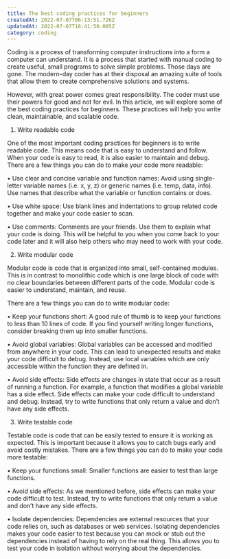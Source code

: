 ```yaml
---
title: The best coding practices for beginners
createdAt: 2022-07-07T06:13:51.726Z
updatedAt: 2022-07-07T16:41:50.005Z
category: coding
---
```


Coding is a process of transforming computer instructions into a form a computer can understand. It is a process that started with manual coding to create useful, small programs to solve simple problems. Those days are gone. The modern-day coder has at their disposal an amazing suite of tools that allow them to create comprehensive solutions and systems.

However, with great power comes great responsibility. The coder must use their powers for good and not for evil. In this article, we will explore some of the best coding practices for beginners. These practices will help you write clean, maintainable, and scalable code.

1. Write readable code

One of the most important coding practices for beginners is to write readable code. This means code that is easy to understand and follow. When your code is easy to read, it is also easier to maintain and debug. There are a few things you can do to make your code more readable:

• Use clear and concise variable and function names: Avoid using single-letter variable names (i.e. x, y, z) or generic names (i.e. temp, data, info). Use names that describe what the variable or function contains or does.

• Use white space: Use blank lines and indentations to group related code together and make your code easier to scan.

• Use comments: Comments are your friends. Use them to explain what your code is doing. This will be helpful to you when you come back to your code later and it will also help others who may need to work with your code.

2. Write modular code

Modular code is code that is organized into small, self-contained modules. This is in contrast to monolithic code which is one large block of code with no clear boundaries between different parts of the code. Modular code is easier to understand, maintain, and reuse.

There are a few things you can do to write modular code:

• Keep your functions short: A good rule of thumb is to keep your functions to less than 10 lines of code. If you find yourself writing longer functions, consider breaking them up into smaller functions.

• Avoid global variables: Global variables can be accessed and modified from anywhere in your code. This can lead to unexpected results and make your code difficult to debug. Instead, use local variables which are only accessible within the function they are defined in.

• Avoid side effects: Side effects are changes in state that occur as a result of running a function. For example, a function that modifies a global variable has a side effect. Side effects can make your code difficult to understand and debug. Instead, try to write functions that only return a value and don’t have any side effects.

3. Write testable code

Testable code is code that can be easily tested to ensure it is working as expected. This is important because it allows you to catch bugs early and avoid costly mistakes. There are a few things you can do to make your code more testable:

• Keep your functions small: Smaller functions are easier to test than large functions.

• Avoid side effects: As we mentioned before, side effects can make your code difficult to test. Instead, try to write functions that only return a value and don’t have any side effects.

• Isolate dependencies: Dependencies are external resources that your code relies on, such as databases or web services. Isolating dependencies makes your code easier to test because you can mock or stub out the dependencies instead of having to rely on the real thing. This allows you to test your code in isolation without worrying about the dependencies.
